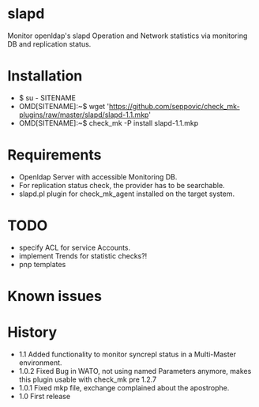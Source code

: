 # slapd
Monitor openldap's slapd Operation and Network statistics via monitoring DB and replication status.

# Installation
* $ su - SITENAME
* OMD[SITENAME]:~$ wget 'https://github.com/seppovic/check_mk-plugins/raw/master/slapd/slapd-1.1.mkp'
* OMD[SITENAME]:~$ check_mk -P install slapd-1.1.mkp

# Requirements
* Openldap Server with accessible Monitoring DB.
* For replication status check, the provider has to be searchable.
* slapd.pl plugin for check_mk_agent installed on the target system.

# TODO
* specify ACL for service Accounts.
* implement Trends for statistic checks?!
* pnp templates

# Known issues

# History
* 1.1   Added functionality to monitor syncrepl status in a Multi-Master environment.
* 1.0.2 Fixed Bug in WATO, not using named Parameters anymore, makes this plugin usable with check_mk pre 1.2.7
* 1.0.1 Fixed mkp file, exchange complained about the apostrophe.
* 1.0   First release
